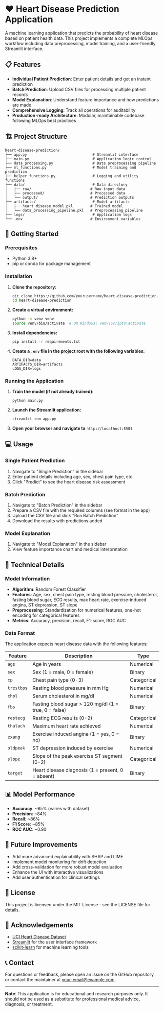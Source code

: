 # ❤️ Heart Disease Prediction Application

A machine learning application that predicts the probability of heart disease based on patient health data. This project implements a complete MLOps workflow including data preprocessing, model training, and a user-friendly Streamlit interface.

## 📋 Features

- **Individual Patient Prediction**: Enter patient details and get an instant prediction
- **Batch Prediction**: Upload CSV files for processing multiple patient records
- **Model Explanation**: Understand feature importance and how predictions are made
- **Comprehensive Logging**: Track all operations for auditability
- **Production-ready Architecture**: Modular, maintainable codebase following MLOps best practices

## 🏗 Project Structure

```
heart-disease-prediction/
├── app.py                              # Streamlit interface
├── main.py                             # Application logic control
├── data_processing.py                  # Data preprocessing pipeline
├── ml_functions.py                     # Model training and prediction
├── helper_functions.py                 # Logging and utility functions
├── data/                               # Data directory
│   ├── raw/                           # Raw input data
│   ├── processed/                     # Processed data
│   └── output/                        # Prediction outputs
├── artifacts/                          # Model artifacts
│   ├── heart_disease_model.pkl        # Trained model
│   └── data_processing_pipeline.pkl   # Preprocessing pipeline
├── logs/                               # Application logs
└── .env                               # Environment variables
```

## 🚀 Getting Started

### Prerequisites

- Python 3.8+
- pip or conda for package management

### Installation

1. **Clone the repository:**
   ```bash
   git clone https://github.com/yourusername/heart-disease-prediction.git
   cd heart-disease-prediction
   ```

2. **Create a virtual environment:**
   ```bash
   python -m venv venv
   source venv/bin/activate  # On Windows: venv\Scripts\activate
   ```

3. **Install dependencies:**
   ```bash
   pip install -r requirements.txt
   ```

4. **Create a `.env` file in the project root with the following variables:**
   ```env
   DATA_DIR=data
   ARTIFACTS_DIR=artifacts
   LOGS_DIR=logs
   ```

### Running the Application

1. **Train the model (if not already trained):**
   ```bash
   python main.py
   ```

2. **Launch the Streamlit application:**
   ```bash
   streamlit run app.py
   ```

3. **Open your browser and navigate to** `http://localhost:8501`

## 💻 Usage

### Single Patient Prediction

1. Navigate to "Single Prediction" in the sidebar
2. Enter patient details including age, sex, chest pain type, etc.
3. Click "Predict" to see the heart disease risk assessment

### Batch Prediction

1. Navigate to "Batch Prediction" in the sidebar
2. Prepare a CSV file with the required columns (see format in the app)
3. Upload the CSV file and click "Run Batch Prediction"
4. Download the results with predictions added

### Model Explanation

1. Navigate to "Model Explanation" in the sidebar
2. View feature importance chart and medical interpretation

## 🔧 Technical Details

### Model Information

- **Algorithm**: Random Forest Classifier
- **Features**: Age, sex, chest pain type, resting blood pressure, cholesterol, fasting blood sugar, ECG results, max heart rate, exercise-induced angina, ST depression, ST slope
- **Preprocessing**: Standardization for numerical features, one-hot encoding for categorical features
- **Metrics**: Accuracy, precision, recall, F1-score, ROC AUC

### Data Format

The application expects heart disease data with the following features:

| Feature | Description | Type |
|---------|-------------|------|
| `age` | Age in years | Numerical |
| `sex` | Sex (1 = male, 0 = female) | Binary |
| `cp` | Chest pain type (0-3) | Categorical |
| `trestbps` | Resting blood pressure in mm Hg | Numerical |
| `chol` | Serum cholesterol in mg/dl | Numerical |
| `fbs` | Fasting blood sugar > 120 mg/dl (1 = true, 0 = false) | Binary |
| `restecg` | Resting ECG results (0-2) | Categorical |
| `thalach` | Maximum heart rate achieved | Numerical |
| `exang` | Exercise induced angina (1 = yes, 0 = no) | Binary |
| `oldpeak` | ST depression induced by exercise | Numerical |
| `slope` | Slope of the peak exercise ST segment (0-2) | Categorical |
| `target` | Heart disease diagnosis (1 = present, 0 = absent) | Binary |

## 📊 Model Performance

- **Accuracy**: ~85% (varies with dataset)
- **Precision**: ~84%
- **Recall**: ~86%
- **F1 Score**: ~85%
- **ROC AUC**: ~0.90

## 🔬 Future Improvements

- Add more advanced explainability with SHAP and LIME
- Implement model monitoring for drift detection
- Add cross-validation for more robust model evaluation
- Enhance the UI with interactive visualizations
- Add user authentication for clinical settings

## 📝 License

This project is licensed under the MIT License - see the LICENSE file for details.

## 🙏 Acknowledgements

- [UCI Heart Disease Dataset](https://archive.ics.uci.edu/ml/datasets/heart+disease)
- [Streamlit](https://streamlit.io/) for the user interface framework
- [scikit-learn](https://scikit-learn.org/) for machine learning tools

## 📞 Contact

For questions or feedback, please open an issue on the GitHub repository or contact the maintainer at your-email@example.com.

---

**Note**: This application is for educational and research purposes only. It should not be used as a substitute for professional medical advice, diagnosis, or treatment.
